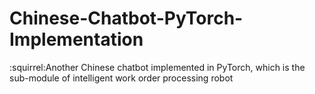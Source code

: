 # Chinese-Chatbot-PyTorch-Implementation
:squirrel:Another Chinese chatbot implemented in PyTorch, which is the sub-module of intelligent work order processing robot

